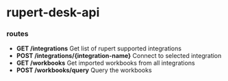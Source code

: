# rupert-desk-api

### routes
* **GET /integrations** Get list of rupert supported integrations
* **POST /integrations/{integration-name}** Connect to selected integration
* **GET /workbooks** Get imported workbooks from all integrations
* **POST /workbooks/query** Query the workbooks 
